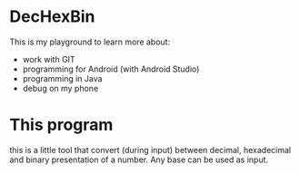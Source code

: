 # DecHexBin

This is my playground to learn more about:
- work with GIT
- programming for Android (with Android Studio)
- programming in Java
- debug on my phone

# This program
this is a little tool that convert (during input) between decimal, hexadecimal and binary presentation of a number.
Any base can be used as input.
